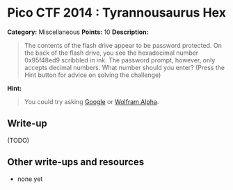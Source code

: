 # Pico CTF 2014 : Tyrannousaurus Hex

**Category:** Miscellaneous
**Points:** 10
**Description:**

>The contents of the flash drive appear to be password protected. On the back of the flash drive, you see the hexadecimal number 0x95f48ed9 scribbled in ink. The password prompt, however, only accepts decimal numbers. What number should you enter? (Press the Hint button for advice on solving the challenge)

**Hint:**
>You could try asking [Google](https://www.google.com/) or [Wolfram Alpha](http://www.wolframalpha.com/).

## Write-up

(TODO)

## Other write-ups and resources

* none yet
